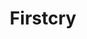 ---
title: "Firstcry"
url: /rajasthan/firstcry-near-nasia-jain-temple-bharatpur/
shop: baby goods
---